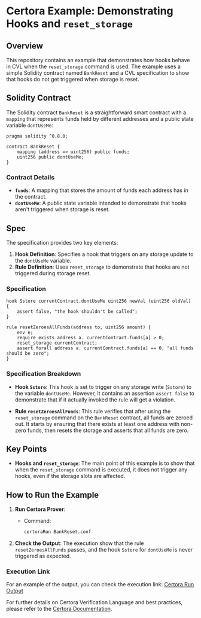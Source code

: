 # Certora Example: Demonstrating Hooks and `reset_storage`

## Overview

This repository contains an example that demonstrates how hooks behave in CVL when the `reset_storage` command is used. The example uses a simple Solidity contract named `BankReset` and a CVL specification to show that hooks do not get triggered when storage is reset.

## Solidity Contract

The Solidity contract `BankReset` is a straightforward smart contract with a `mapping` that represents funds held by different addresses and a public state variable `dontUseMe`:

```solidity
pragma solidity ^0.8.0;

contract BankReset {
    mapping (address => uint256) public funds;
    uint256 public dontUseMe;
}
```

### Contract Details

- **`funds`**: A mapping that stores the amount of funds each address has in the contract.
- **`dontUseMe`**: A public state variable intended to demonstrate that hooks aren't triggered when storage is reset.

## Spec

The specification provides two key elements:

1. **Hook Definition**: Specifies a hook that triggers on any storage update to the `dontUseMe` variable.
2. **Rule Definition**: Uses `reset_storage` to demonstrate that hooks are not triggered during storage reset.

### Specification

```cvl
hook Sstore currentContract.dontUseMe uint256 newVal (uint256 oldVal) {
    assert false, "the hook shouldn't be called";
}

rule resetZeroesAllFunds(address to, uint256 amount) {
    env e;
    require exists address a. currentContract.funds[a] > 0;
    reset_storage currentContract;
    assert forall address a. currentContract.funds[a] == 0, "all funds should be zero";
}
```

### Specification Breakdown

- **Hook `Sstore`**: This hook is set to trigger on any storage write (`Sstore`) to the variable `dontUseMe`. However, it contains an assertion `assert false` to demonstrate that if it actually invoked the rule will get a violation.
  
- **Rule `resetZeroesAllFunds`**: This rule verifies that after using the `reset_storage` command on the `BankReset` contract, all funds are zeroed out. It starts by ensuring that there exists at least one address with non-zero funds, then resets the storage and asserts that all funds are zero.

## Key Points

- **Hooks and `reset_storage`**: The main point of this example is to show that when the `reset_storage` command is executed, it does not trigger any hooks, even if the storage slots are affected.

## How to Run the Example

1. **Run Certora Prover**: 
   - Command:
     ```bash
     certoraRun BankReset.conf
     ```

3. **Check the Output**: The execution show that the rule `resetZeroesAllFunds` passes, and the hook `Sstore` for `dontUseMe` is never triggered as expected.

### Execution Link

For an example of the output, you can check the execution link: [Certora Run Output](https://prover.certora.com/output/1512/985319a08a424a6e81b8e1dcd9836848?anonymousKey=0ee6ab56949403b32b14f84c4d76ac08eb9acede)


For further details on Certora Verification Language and best practices, please refer to the [Certora Documentation](https://docs.certora.com).